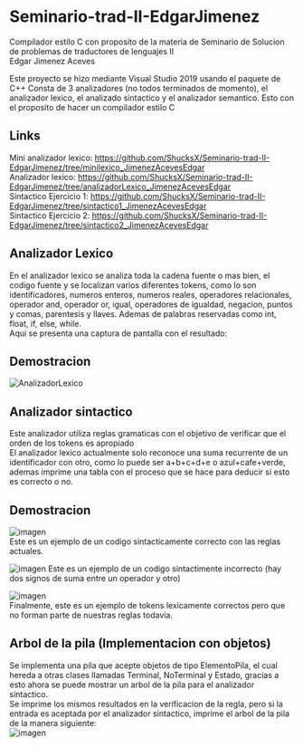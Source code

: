 # Seminario-trad-II-EdgarJimenez
Compilador estilo C con proposito de la materia de Seminario de Solucion de problemas de traductores de lenguajes II  
Edgar Jimenez Aceves  

Este proyecto se hizo mediante Visual Studio 2019 usando el paquete de C++
Consta de 3 analizadores (no todos terminados de momento), el analizador lexico, el analizado sintactico y el analizador semantico. Esto con el proposito de hacer un compilador estilo C

## Links ##
Mini analizador lexico: https://github.com/ShucksX/Seminario-trad-II-EdgarJimenez/tree/minilexico_JimenezAcevesEdgar  
Analizador lexico: https://github.com/ShucksX/Seminario-trad-II-EdgarJimenez/tree/analizadorLexico_JimenezAcevesEdgar  
Sintactico Ejercicio 1: https://github.com/ShucksX/Seminario-trad-II-EdgarJimenez/tree/sintactico1_JimenezAcevesEdgar  
Sintactico Ejercicio 2: https://github.com/ShucksX/Seminario-trad-II-EdgarJimenez/tree/sintactico2_JimenezAcevesEdgar  

## Analizador Lexico ## 

En el analizador lexico se analiza toda la cadena fuente o mas bien, el codigo fuente y se localizan varios diferentes tokens, como lo son identificadores, numeros enteros, numeros reales, operadores relacionales, operador and, operador or, igual, operadores de igualdad, negacion, puntos y comas, parentesis y llaves. Ademas de palabras reservadas como int, float, if, else, while.  
Aqui se presenta una captura de pantalla con el resultado:
## Demostracion ##
![AnalizadorLexico](https://github.com/ShucksX/Seminario-trad-II-EdgarJimenez/assets/55963528/a73fe174-f904-4d2a-abb9-9c361f305c01)

## Analizador sintactico ##

Este analizador utiliza reglas gramaticas con el objetivo de verificar que el orden de los tokens es apropiado  
El analizador lexico actualmente solo reconoce una suma recurrente de un identificador con otro, como lo puede ser a+b+c+d+e o azul+cafe+verde, ademas imprime una tabla con el proceso que se hace para deducir si esto es correcto o no.

## Demostracion ##
![imagen](https://github.com/ShucksX/Seminario-trad-II-EdgarJimenez/assets/55963528/90f454e1-8e95-4734-8efc-ef10b472c16a)  
Este es un ejemplo de un codigo sintacticamente correcto con las reglas actuales.  
  
![imagen](https://github.com/ShucksX/Seminario-trad-II-EdgarJimenez/assets/55963528/81613f13-85ad-40f8-bc8d-6abfe690360e)
Este es  un ejemplo de un codigo sintactimente incorrecto (hay dos signos de suma entre un operador y otro)  
  
![imagen](https://github.com/ShucksX/Seminario-trad-II-EdgarJimenez/assets/55963528/a7dc0de9-12b8-4dc1-b714-43dca9103677)  
Finalmente, este es un ejemplo de tokens lexicamente correctos pero que no forman parte de nuestras reglas todavia.

## Arbol de la pila (Implementacion con objetos) ##
Se implementa una pila que acepte objetos de tipo ElementoPila, el cual hereda a otras clases llamadas Terminal, NoTerminal y Estado, gracias a esto ahora se puede mostrar un arbol de la pila para el analizador sintactico.  
Se imprime los mismos resultados en la verificacion de la regla, pero si la entrada es aceptada por el analizador sintactico, imprime el arbol de la pila de la manera siguiente:  
![imagen](https://github.com/ShucksX/Seminario-trad-II-EdgarJimenez/assets/55963528/ffd1b2e6-43a3-48c3-ab0d-dc2feb91a1b2)




